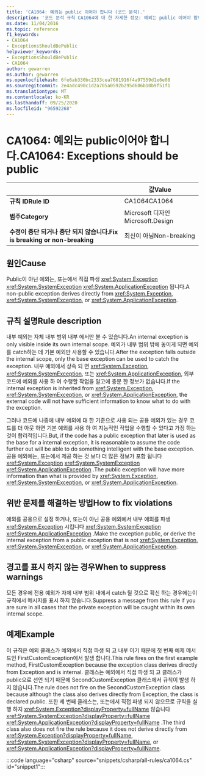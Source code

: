```yaml
---
title: 'CA1064: 예외는 public 이어야 합니다 (코드 분석).'
description: '코드 분석 규칙 CA1064에 대 한 자세한 정보: 예외는 public 이어야 합니다.'
ms.date: 11/04/2016
ms.topic: reference
f1_keywords:
- CA1064
- ExceptionsShouldBePublic
helpviewer_keywords:
- ExceptionsShouldBePublic
- CA1064
author: gewarren
ms.author: gewarren
ms.openlocfilehash: 6fe6ab330bc2333cea7681916f4a97559d1e6e08
ms.sourcegitcommit: 2e4adc490c1d2a705a0592b295d606b10b9f51f1
ms.translationtype: MT
ms.contentlocale: ko-KR
ms.lasthandoff: 09/25/2020
ms.locfileid: "96592268"
---
```

# <a name="ca1064-exceptions-should-be-public"></a><span data-ttu-id="9da4c-103">CA1064: 예외는 public이어야 합니다.</span><span class="sxs-lookup"><span data-stu-id="9da4c-103">CA1064: Exceptions should be public</span></span>

| | <span data-ttu-id="9da4c-104">값</span><span class="sxs-lookup"><span data-stu-id="9da4c-104">Value</span></span> |
|-|-|
| <span data-ttu-id="9da4c-105">**규칙 ID**</span><span class="sxs-lookup"><span data-stu-id="9da4c-105">**Rule ID**</span></span> |<span data-ttu-id="9da4c-106">CA1064</span><span class="sxs-lookup"><span data-stu-id="9da4c-106">CA1064</span></span>|
| <span data-ttu-id="9da4c-107">**범주**</span><span class="sxs-lookup"><span data-stu-id="9da4c-107">**Category**</span></span> |<span data-ttu-id="9da4c-108">Microsoft 디자인</span><span class="sxs-lookup"><span data-stu-id="9da4c-108">Microsoft.Design</span></span>|
| <span data-ttu-id="9da4c-109">**수정이 중단 되거나 중단 되지 않습니다.**</span><span class="sxs-lookup"><span data-stu-id="9da4c-109">**Fix is breaking or non-breaking**</span></span> |<span data-ttu-id="9da4c-110">최신이 아님</span><span class="sxs-lookup"><span data-stu-id="9da4c-110">Non-breaking</span></span>|

## <a name="cause"></a><span data-ttu-id="9da4c-111">원인</span><span class="sxs-lookup"><span data-stu-id="9da4c-111">Cause</span></span>

<span data-ttu-id="9da4c-112">Public이 아닌 예외는, 또는에서 직접 파생 <xref:System.Exception> <xref:System.SystemException> <xref:System.ApplicationException> 됩니다.</span><span class="sxs-lookup"><span data-stu-id="9da4c-112">A non-public exception derives directly from <xref:System.Exception>, <xref:System.SystemException>, or <xref:System.ApplicationException>.</span></span>

## <a name="rule-description"></a><span data-ttu-id="9da4c-113">규칙 설명</span><span class="sxs-lookup"><span data-stu-id="9da4c-113">Rule description</span></span>

<span data-ttu-id="9da4c-114">내부 예외는 자체 내부 범위 내부 에서만 볼 수 있습니다.</span><span class="sxs-lookup"><span data-stu-id="9da4c-114">An internal exception is only visible inside its own internal scope.</span></span> <span data-ttu-id="9da4c-115">예외가 내부 범위 밖에 놓이게 되면 예외를 catch하는 데 기본 예외만 사용할 수 있습니다.</span><span class="sxs-lookup"><span data-stu-id="9da4c-115">After the exception falls outside the internal scope, only the base exception can be used to catch the exception.</span></span> <span data-ttu-id="9da4c-116">내부 예외에서 상속 되 면 <xref:System.Exception>, <xref:System.SystemException>, 또는 <xref:System.ApplicationException>, 외부 코드에 예외를 사용 하 여 수행할 작업을 알고에 충분 한 정보가 없습니다.</span><span class="sxs-lookup"><span data-stu-id="9da4c-116">If the internal exception is inherited from <xref:System.Exception>, <xref:System.SystemException>, or <xref:System.ApplicationException>, the external code will not have sufficient information to know what to do with the exception.</span></span>

<span data-ttu-id="9da4c-117">그러나 코드에 나중에 내부 예외에 대 한 기준으로 사용 되는 공용 예외가 있는 경우 코드를 더 아웃 하면 기본 예외를 사용 하 여 지능적인 작업을 수행할 수 있다고 가정 하는 것이 합리적입니다.</span><span class="sxs-lookup"><span data-stu-id="9da4c-117">But, if the code has a public exception that later is used as the base for a internal exception, it is reasonable to assume the code further out will be able to do something intelligent with the base exception.</span></span> <span data-ttu-id="9da4c-118">공용 예외에는, 또는에서 제공 하는 것 보다 더 많은 정보가 포함 됩니다 <xref:System.Exception> <xref:System.SystemException> <xref:System.ApplicationException> .</span><span class="sxs-lookup"><span data-stu-id="9da4c-118">The public exception will have more information than what is provided by <xref:System.Exception>, <xref:System.SystemException>, or <xref:System.ApplicationException>.</span></span>

## <a name="how-to-fix-violations"></a><span data-ttu-id="9da4c-119">위반 문제를 해결하는 방법</span><span class="sxs-lookup"><span data-stu-id="9da4c-119">How to fix violations</span></span>

<span data-ttu-id="9da4c-120">예외를 공용으로 설정 하거나, 또는이 아닌 공용 예외에서 내부 예외를 파생 <xref:System.Exception> 시킵니다 <xref:System.SystemException> <xref:System.ApplicationException> .</span><span class="sxs-lookup"><span data-stu-id="9da4c-120">Make the exception public, or derive the internal exception from a public exception that is not <xref:System.Exception>, <xref:System.SystemException>, or <xref:System.ApplicationException>.</span></span>

## <a name="when-to-suppress-warnings"></a><span data-ttu-id="9da4c-121">경고를 표시 하지 않는 경우</span><span class="sxs-lookup"><span data-stu-id="9da4c-121">When to suppress warnings</span></span>

<span data-ttu-id="9da4c-122">모든 경우에 전용 예외가 자체 내부 범위 내에서 catch 될 것으로 확신 하는 경우에는이 규칙에서 메시지를 표시 하지 않습니다.</span><span class="sxs-lookup"><span data-stu-id="9da4c-122">Suppress a message from this rule if you are sure in all cases that the private exception will be caught within its own internal scope.</span></span>

## <a name="example"></a><span data-ttu-id="9da4c-123">예제</span><span class="sxs-lookup"><span data-stu-id="9da4c-123">Example</span></span>

<span data-ttu-id="9da4c-124">이 규칙은 예외 클래스가 예외에서 직접 파생 되 고 내부 이기 때문에 첫 번째 예제 메서드인 FirstCustomException에서 발생 합니다.</span><span class="sxs-lookup"><span data-stu-id="9da4c-124">This rule fires on the first example method, FirstCustomException because the exception class derives directly from Exception and is internal.</span></span> <span data-ttu-id="9da4c-125">클래스는 예외에서 직접 파생 되 고 클래스가 public으로 선언 되기 때문에 SecondCustomException 클래스에서 규칙이 발생 하지 않습니다.</span><span class="sxs-lookup"><span data-stu-id="9da4c-125">The rule does not fire on the SecondCustomException class because although the class also derives directly from Exception, the class is declared public.</span></span> <span data-ttu-id="9da4c-126">또한 세 번째 클래스는, 또는에서 직접 파생 되지 않으므로 규칙을 실행 하지 <xref:System.Exception?displayProperty=fullName> 않습니다 <xref:System.SystemException?displayProperty=fullName> <xref:System.ApplicationException?displayProperty=fullName> .</span><span class="sxs-lookup"><span data-stu-id="9da4c-126">The third class also does not fire the rule because it does not derive directly from <xref:System.Exception?displayProperty=fullName>, <xref:System.SystemException?displayProperty=fullName>, or <xref:System.ApplicationException?displayProperty=fullName>.</span></span>

:::code language="csharp" source="snippets/csharp/all-rules/ca1064.cs" id="snippet1":::
